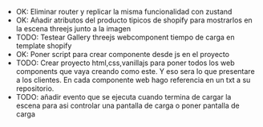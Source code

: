  - OK: Eliminar router y replicar la misma funcionalidad con zustand
 - OK: Añadir atributos del producto tipicos de shopify para mostrarlos en la escena threejs junto a la imagen
 - TODO: Testear Gallery threejs webcomponent tiempo de carga en template shopify
 - OK: Poner script para crear componente desde js en el proyecto
 - TODO: Crear proyecto html,css,vanillajs para poner todos los web components que vaya creando como este. Y eso sera lo que presentare a los clientes. En cada componente web hago referencia en un txt a su repositorio.
 - TODO: añadir evento que se ejecuta cuando termina de cargar la escena para asi controlar una pantalla de carga o poner pantalla de carga